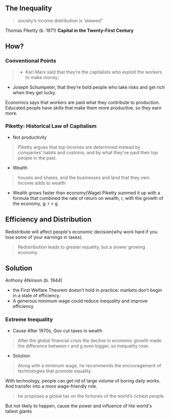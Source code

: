 ## The Inequality
> society’s income distribution is ‘skewed”

Thomas Piketty (b. 1971) **Capital in the Twenty-First Century**

## How?
### Conventional Points
> * Karl Marx said that they’re the capitalists who exploit the workers to make money; 
* Joseph Schumpeter, that they’re bold people who take risks and get rich when they get lucky.

Economics says that workers are paid what they contribute to production. Educated people have skills that make them more productive, so they earn more. 

### Piketty: Historical Law of Capitalism
* Not productivity
> Piketty argues that top incomes are determined instead by companies’ habits and customs, and by what they’ve paid their top people in the past.

* Wealth
> houses and shares, and the businesses and land that they own. Income adds to wealth

* Wealth grows faster than economy(Wage)
Piketty summed it up with a formula that combined the rate of return on wealth, r, with the growth of the economy, g: r > g 

## Efficiency and Distribution
Redistribute will affect people's economic decision(why work hard if you lose some of your earnings in taxes).
> Redistribution leads to greater equality, but a slower growing economy.

## Solution
Anthony Atkinson (b. 1944)
* the First Welfare Theorem doesn’t hold in practice: markets don’t begin in a state of efficiency.
* A generous minimum wage could reduce inequality and improve efficiency

### Extreme Inequality
* Cause
After 1970s, Gov cut taxes in wealth
> After the global financial crisis the decline in economic growth made the difference between r and g even bigger, so inequality rose. 

* Solution
> Along with a minimum wage, he recommends the encouragement of technologies that promote equality.

With technology, people can get rid of large volume of boring daily works. And transfer into a more wage-friendly role.

> he proposes a global tax on the fortunes of the world’s richest people. 

But not likely to happen, cause the power and influence of hte world's tallest giants